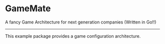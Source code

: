 # GameMate
A fancy Game Architecture for next generation companies (Written in Go!!)
___
This example package provides a game configuration architecture.
